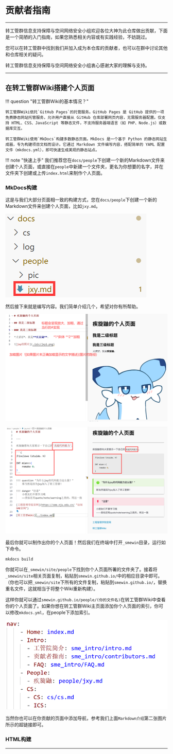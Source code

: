# 贡献者指南

---

转工管群信息支持保障与空间网络安全小组欢迎各位大神为此仓库做出贡献，下面是一个简陋的入门指南，如果您熟悉相关内容或有实践经验，不妨跳过。

您可以在转工管群中找到我们并加入成为本仓库的贡献者，也可以在群中讨论其他和仓库相关的疑问。

转工管群信息支持保障与空间网络安全小组衷心感谢大家的理解与支持。

---

## 在转工管群Wiki搭建个人页面

!!! question "转工管群Wiki的基本情况？"

    转工管群Wiki依托`GitHub Pages`的托管服务。GitHub Pages 是 GitHub 提供的一项免费静态网站托管服务，允许用户直接从 GitHub 仓库部署网页内容，无需服务器配置。仅支持 HTML、CSS、JavaScript 等静态文件，​不支持服务器端语言​（如 PHP、Node.js）或数据库交互。

    转工管群Wiki使用`MkDocs`构建多数静态页面。MkDocs 是一个基于 ​Python 的静态网站生成器，专为构建项目文档而设计。它通过 ​Markdown 文件编写内容，搭配简单的 ​YAML 配置文件​（mkdocs.yml），即可快速生成美观的静态站点。

!!! note "快速上手"
    我们推荐您在`docs/people`下创建一个新的Markdown文件来创建个人页面，或直接在`people`中新建一个文件夹，更名为你想要的名字，并在文件夹下创建或上传`index.html`来制作个人页面。

### MkDocs构建

这是与我们大部分页面相一致的构建方式，您在`docs/people`下创建一个新的Markdown文件来创建个人页面，比如`jxy.md`。

![新建文件](./pic/con_mk01.png)

然后接下来就是编写内容。我们简单介绍几个，希望对你有所帮助。

![编写内容](./pic/con_mk02.png)

![编写内容2](./pic/con_mk03.png)

最后你就可以制作出你的个人页面！然后我们在终端中打开`_smewin`目录，运行如下命令。

```
mkdocs build
```

你就可以在`_smewin/site/people`下找到你个人页面所署的文件夹了。接着将`_smewin/site`相关页面复制，粘贴到`smewin.github.io/`中的相应目录中即可。（你也可以把`_smewin/site`下所有的文件复制，粘贴到`smewin.github.io/`，替换重名文件，这就相当于将整个Wiki重新构建）。

这样你就可以通过`smewin.github.io/people/(你的文件名)`在转工管群Wiki中查看你的个人页面了。如果你想在转工管群Wiki主页面添加你个人页面的索引，你可以修改`mkdocs.yml`，在people下添加索引。

![mkdocs.yml](./pic/con_mk04.png)

当然你也可以在你贡献的页面中添加导航，参考我们上面`Markdown介绍`第二张图片所示的超链接即可。

### HTML构建

---

